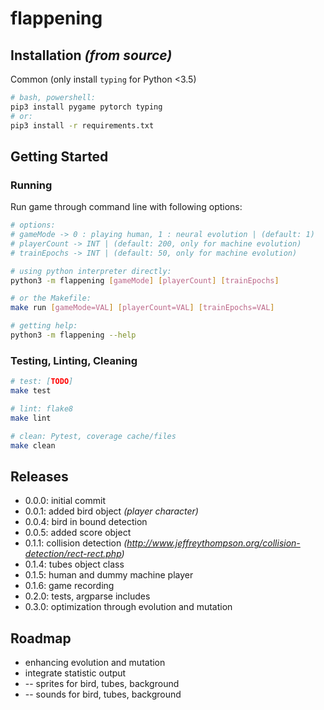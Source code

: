# flappening

## Installation *(from source)*

Common (only install `typing` for Python <3.5)
```bash
# bash, powershell:
pip3 install pygame pytorch typing
# or:
pip3 install -r requirements.txt
```

## Getting Started

### Running

Run game through command line with following options:
```bash
# options: 
# gameMode -> 0 : playing human, 1 : neural evolution | (default: 1)
# playerCount -> INT | (default: 200, only for machine evolution)
# trainEpochs -> INT | (default: 50, only for machine evolution)

# using python interpreter directly:
python3 -m flappening [gameMode] [playerCount] [trainEpochs]

# or the Makefile:
make run [gameMode=VAL] [playerCount=VAL] [trainEpochs=VAL]

# getting help:
python3 -m flappening --help 
```

### Testing, Linting, Cleaning

```bash
# test: [TODO]
make test

# lint: flake8
make lint

# clean: Pytest, coverage cache/files
make clean
```

## Releases
* 0.0.0: initial commit
* 0.0.1: added bird object *(player character)*
* 0.0.4: bird in bound detection
* 0.0.5: added score object
* 0.1.1: collision detection *(http://www.jeffreythompson.org/collision-detection/rect-rect.php)*
* 0.1.4: tubes object class
* 0.1.5: human and dummy machine player
* 0.1.6: game recording
* 0.2.0: tests, argparse includes
* 0.3.0: optimization through evolution and mutation

## Roadmap
* enhancing evolution and mutation
* integrate statistic output
* -- sprites for bird, tubes, background
* -- sounds for bird, tubes, background

